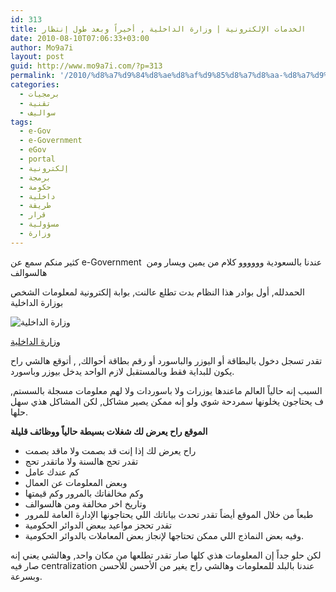 ```yaml
---
id: 313
title: الخدمات الإلكترونية | وزارة الداخلية , أخيراً وبعد طول إنتظار
date: 2010-08-10T07:06:33+03:00
author: Mo9a7i
layout: post
guid: http://www.mo9a7i.com/?p=313
permalink: '/2010/%d8%a7%d9%84%d8%ae%d8%af%d9%85%d8%a7%d8%aa-%d8%a7%d9%84%d8%a5%d9%84%d9%83%d8%aa%d8%b1%d9%88%d9%86%d9%8a%d8%a9-%d9%88%d8%b2%d8%a7%d8%b1%d8%a9-%d8%a7%d9%84%d8%af%d8%a7%d8%ae%d9%84%d9%8a%d8%a9-%d8%a3/'
categories:
  - برمجيات
  - تقنية
  - سواليف
tags:
  - e-Gov
  - e-Government
  - eGov
  - portal
  - إلكترونية
  - برمجة
  - حكومة
  - داخلية
  - طريقة
  - قرار
  - مسؤولية
  - وزارة
---
```

كثير منكم سمع عن e-Government  عندنا بالسعودية وووووو كلام من يمين ويسار ومن هالسوالف

الحمدلله, أول بوادر هذا النظام بدت تطلع عالنت, بوابة إلكترونية لمعلومات الشخص بوزارة الداخلية

![وزارة الداخلية](https://eservices.moi.gov.sa/ES/Images/ar/logo_arabic.jpg)

[وزارة الداخلية](http://eservices.moi.gov.sa>)

تقدر تسجل دخول بالبطاقة أو اليوزر والباسورد أو رقم بطاقة أحوالك, , أتوقع هالشي راح يكون للبداية فقط وبالمستقبل لازم الواحد يدخل بيوزر وباسورد.


  السبب إنه حالياً العالم ماعندها يوزرات ولا باسوردات ولا لهم معلومات مسجلة بالسستم, ف يحتاجون يخلونها سمردحة شوي ولو إنه ممكن يصير مشاكل, لكن المشاكل هذي سهل حلها.


**الموقع راح يعرض لك شغلات بسيطة حالياً ووظائف قليلة**

- راح يعرض لك إذا إنت قد بصمت ولا ماقد بصمت
- تقدر تحج هالسنة ولا ماتقدر تحج
- كم عندك عامل
- وبعض المعلومات عن العمال
- وكم مخالفاتك بالمرور وكم قيمتها
- وتاريخ اخر مخالفة ومن هالسوالف
- طبعاً من خلال الموقع أيضاً تقدر تحدث بياناتك اللي يحتاجونها الإدارة العامة للمرور
- تقدر تحجز مواعيد ببعض الدوائر الحكومية
- وفيه بعض النماذج اللي ممكن تحتاجها لإنجاز بعض المعاملات بالدوائر الحكومية.
    
لكن حلو جداً إن المعلومات هذي كلها صار تقدر تطلعها من مكان واحد, وهالشي يعني إنه صار فيه centralization عندنا بالبلد للمعلومات وهالشي راح يغير من الأحسن للأحسن وبسرعة.
